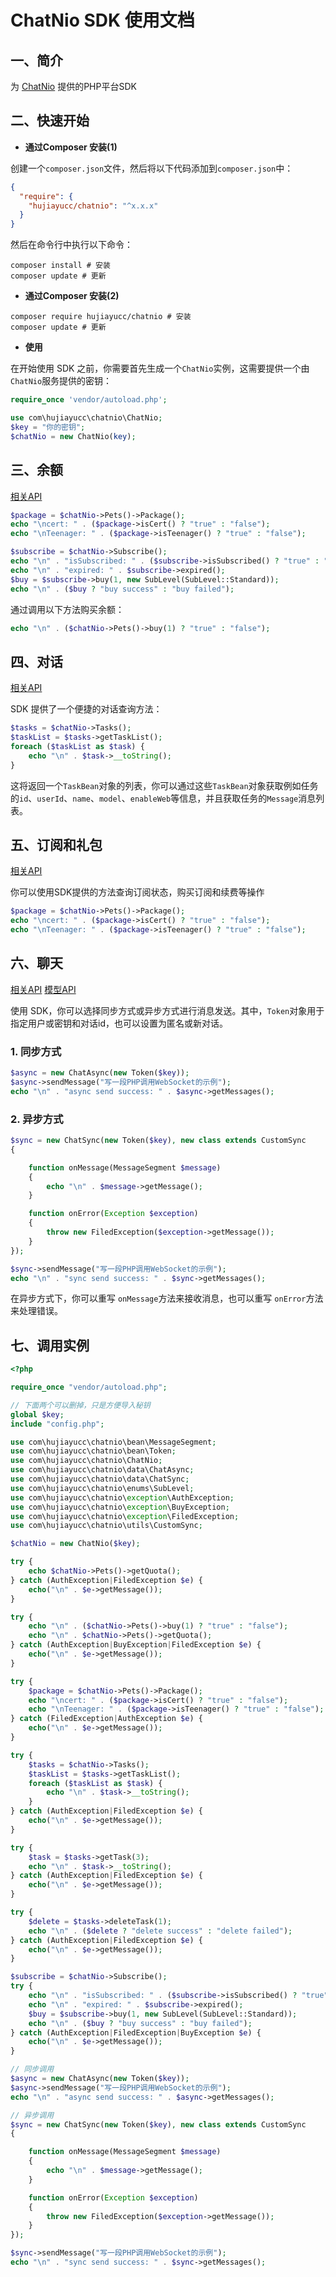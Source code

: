 # ChatNio SDK 使用文档

## 一、简介
为 [ChatNio](https://chatnio.net/) 提供的PHP平台SDK

## 二、快速开始

- **通过Composer 安装(1)**

创建一个`composer.json`文件，然后将以下代码添加到`composer.json`中：

```json
{
  "require": {
    "hujiayucc/chatnio": "^x.x.x"
  }
}
```

然后在命令行中执行以下命令：

```shell
composer install # 安装
composer update # 更新
```

- **通过Composer 安装(2)**

```shell
composer require hujiayucc/chatnio # 安装
composer update # 更新
```

- **使用**

在开始使用 SDK 之前，你需要首先生成一个`ChatNio`实例，这需要提供一个由`ChatNio`服务提供的密钥：

```php
require_once 'vendor/autoload.php';

use com\hujiayucc\chatnio\ChatNio;
$key = "你的密钥";
$chatNio = new ChatNio(key);
```

## 三、余额
[相关API](https://docs.chatnio.net/kai-fa-zhe-zi-yuan/api-reference/pets)

```php
$package = $chatNio->Pets()->Package();
echo "\ncert: " . ($package->isCert() ? "true" : "false");
echo "\nTeenager: " . ($package->isTeenager() ? "true" : "false");

$subscribe = $chatNio->Subscribe();
echo "\n" . "isSubscribed: " . ($subscribe->isSubscribed() ? "true" : "false");
echo "\n" . "expired: " . $subscribe->expired();
$buy = $subscribe->buy(1, new SubLevel(SubLevel::Standard));
echo "\n" . ($buy ? "buy success" : "buy failed");
```

通过调用以下方法购买余额：

```php
echo "\n" . ($chatNio->Pets()->buy(1) ? "true" : "false");
```

## 四、对话
[相关API](https://docs.chatnio.net/kai-fa-zhe-zi-yuan/api-reference/dui-hua)

SDK 提供了一个便捷的对话查询方法：

```php
$tasks = $chatNio->Tasks();
$taskList = $tasks->getTaskList();
foreach ($taskList as $task) {
    echo "\n" . $task->__toString();
}
```

这将返回一个`TaskBean`对象的列表，你可以通过这些`TaskBean`对象获取例如任务的`id`、`userId`、`name`、`model`、`enableWeb`等信息，并且获取任务的`Message`消息列表。

## 五、订阅和礼包
[相关API](https://docs.chatnio.net/kai-fa-zhe-zi-yuan/api-reference/ding-yue-he-li-bao)

你可以使用SDK提供的方法查询订阅状态，购买订阅和续费等操作

```php
$package = $chatNio->Pets()->Package();
echo "\ncert: " . ($package->isCert() ? "true" : "false");
echo "\nTeenager: " . ($package->isTeenager() ? "true" : "false");
```

## 六、聊天
[相关API](https://docs.chatnio.net/kai-fa-zhe-zi-yuan/api-reference/liao-tian)
[模型API](https://api.chatnio.net/v1/models)

使用 SDK，你可以选择同步方式或异步方式进行消息发送。其中，`Token`对象用于指定用户或密钥和对话id，也可以设置为匿名或新对话。

### 1. 同步方式

```php
$async = new ChatAsync(new Token($key));
$async->sendMessage("写一段PHP调用WebSocket的示例");
echo "\n" . "async send success: " . $async->getMessages();
```
### 2. 异步方式

```php
$sync = new ChatSync(new Token($key), new class extends CustomSync
{

    function onMessage(MessageSegment $message)
    {
        echo "\n" . $message->getMessage();
    }

    function onError(Exception $exception)
    {
        throw new FiledException($exception->getMessage());
    }
});

$sync->sendMessage("写一段PHP调用WebSocket的示例");
echo "\n" . "sync send success: " . $sync->getMessages();
```
在异步方式下，你可以重写 `onMessage`方法来接收消息，也可以重写 `onError`方法来处理错误。

## 七、调用实例
```php
<?php

require_once "vendor/autoload.php";

// 下面两个可以删掉，只是方便导入秘钥
global $key;
include "config.php";

use com\hujiayucc\chatnio\bean\MessageSegment;
use com\hujiayucc\chatnio\bean\Token;
use com\hujiayucc\chatnio\ChatNio;
use com\hujiayucc\chatnio\data\ChatAsync;
use com\hujiayucc\chatnio\data\ChatSync;
use com\hujiayucc\chatnio\enums\SubLevel;
use com\hujiayucc\chatnio\exception\AuthException;
use com\hujiayucc\chatnio\exception\BuyException;
use com\hujiayucc\chatnio\exception\FiledException;
use com\hujiayucc\chatnio\utils\CustomSync;

$chatNio = new ChatNio($key);

try {
    echo $chatNio->Pets()->getQuota();
} catch (AuthException|FiledException $e) {
    echo("\n" . $e->getMessage());
}

try {
    echo "\n" . ($chatNio->Pets()->buy(1) ? "true" : "false");
    echo "\n" . $chatNio->Pets()->getQuota();
} catch (AuthException|BuyException|FiledException $e) {
    echo("\n" . $e->getMessage());
}

try {
    $package = $chatNio->Pets()->Package();
    echo "\ncert: " . ($package->isCert() ? "true" : "false");
    echo "\nTeenager: " . ($package->isTeenager() ? "true" : "false");
} catch (FiledException|AuthException $e) {
    echo("\n" . $e->getMessage());
}

try {
    $tasks = $chatNio->Tasks();
    $taskList = $tasks->getTaskList();
    foreach ($taskList as $task) {
        echo "\n" . $task->__toString();
    }
} catch (AuthException|FiledException $e) {
    echo("\n" . $e->getMessage());
}

try {
    $task = $tasks->getTask(3);
    echo "\n" . $task->__toString();
} catch (AuthException|FiledException $e) {
    echo("\n" . $e->getMessage());
}

try {
    $delete = $tasks->deleteTask(1);
    echo "\n" . ($delete ? "delete success" : "delete failed");
} catch (AuthException|FiledException $e) {
    echo("\n" . $e->getMessage());
}

$subscribe = $chatNio->Subscribe();
try {
    echo "\n" . "isSubscribed: " . ($subscribe->isSubscribed() ? "true" : "false");
    echo "\n" . "expired: " . $subscribe->expired();
    $buy = $subscribe->buy(1, new SubLevel(SubLevel::Standard));
    echo "\n" . ($buy ? "buy success" : "buy failed");
} catch (AuthException|FiledException|BuyException $e) {
    echo("\n" . $e->getMessage());
}

// 同步调用
$async = new ChatAsync(new Token($key));
$async->sendMessage("写一段PHP调用WebSocket的示例");
echo "\n" . "async send success: " . $async->getMessages();

// 异步调用
$sync = new ChatSync(new Token($key), new class extends CustomSync
{

    function onMessage(MessageSegment $message)
    {
        echo "\n" . $message->getMessage();
    }

    function onError(Exception $exception)
    {
        throw new FiledException($exception->getMessage());
    }
});

$sync->sendMessage("写一段PHP调用WebSocket的示例");
echo "\n" . "sync send success: " . $sync->getMessages();
```